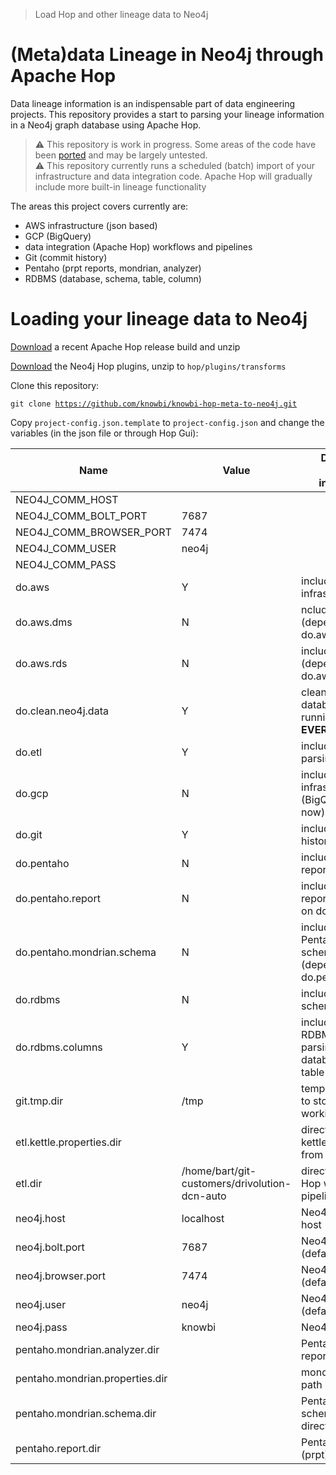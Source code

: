 > Load Hop and other lineage data to Neo4j

# (Meta)data Lineage in Neo4j through Apache Hop 

Data lineage information is an indispensable part of data engineering projects. This repository provides a start to parsing your lineage information in a Neo4j graph database using Apache Hop. 

> :warning: This repository is work in progress. Some areas of the code have been [ported]() and may be largely untested.    
> :warning: This repository currently runs a scheduled (batch) import of your infrastructure and data integration code. Apache Hop will gradually include more built-in lineage functionality    

The areas this project covers currently are: 

* AWS infrastructure (json based)
* GCP (BigQuery)
* data integration (Apache Hop) workflows and pipelines
* Git (commit history)
* Pentaho (prpt reports, mondrian, analyzer)
* RDBMS (database, schema, table, column)

# Loading your lineage data to Neo4j 

[Download](https://hop.apache.org/download/download/) a recent Apache Hop release build and unzip   

[Download](https://github.com/mattcasters/hop-neo4j/releases) the Neo4j Hop plugins, unzip to `hop/plugins/transforms`

Clone this repository: 

<code>git clone https://github.com/knowbi/knowbi-hop-meta-to-neo4j.git</code>

Copy `project-config.json.template` to `project-config.json` and change the variables (in the json file or through Hop Gui): 

|Name|Value|Description (optional information)|
|----|-----|----------------------------------|
|NEO4J_COMM_HOST||	
|NEO4J_COMM_BOLT_PORT|7687||	
|NEO4J_COMM_BROWSER_PORT|7474||	
NEO4J_COMM_USER|neo4j||
|NEO4J_COMM_PASS|||	
|do.aws|Y|include AWS infrastructure?|
|do.aws.dms|N|nclude AWS DMS (depends on do.aws)|
|do.aws.rds|N|include AWS RDS (depends on do.aws)|
|do.clean.neo4j.data|Y|clean Neo4j database before running (DELETES **EVERYTHING**!!)|
|do.etl|Y|include Hop ETL parsing?|
|do.gcp|N|include GCP infrastructure (BigQuery only for now)|
|do.git|Y|include git commit history?|
|do.pentaho|N|include Pentaho reports and cubes?|
|do.pentaho.report|N|include Pentaho reports (depends on do.pentaho)?|
|do.pentaho.mondrian.schema|N|include Pentaho/Mondrian schemas and cubes (depends on do.pentaho)?|
|do.rdbms|N|include RDBMS schema parsing?|
|do.rdbms.columns|Y|include columns in RDBMS schema parsing (if 'N', only database, schema, table parsing)
|git.tmp.dir|/tmp|temporary directory to store git parsing working files|
|etl.kettle.properties.dir||directory to read kettle.properties file from (deprecated)|
|etl.dir|/home/bart/git-customers/drivolution-dcn-auto|directory to read Hop workflows and pipelines from|
|neo4j.host|localhost|Neo4j database host|
|neo4j.bolt.port|7687|Neo4j bolt port (default 7687)|
|neo4j.browser.port|7474|Neo4j browser port (default 7474)|
|neo4j.user|neo4j|Neo4j username (default neo4j)|
|neo4j.pass|knowbi|Neo4j password|
|pentaho.mondrian.analyzer.dir||Pentaho Analyzer reports directory|
|pentaho.mondrian.properties.dir||mondrian.properties path|
|pentaho.mondrian.schema.dir||Pentaho Mondrian schema files directory|
|pentaho.report.dir||Pentaho Reports (prpt) directory|
